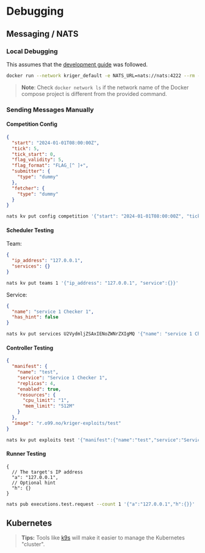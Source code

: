 # Debugging

## Messaging / NATS

### Local Debugging

This assumes that the [development guide](../README.md#development) was followed.

```bash
docker run --network kriger_default -e NATS_URL=nats://nats:4222 --rm -it natsio/nats-box
```

> **Note**: Check `docker network ls` if the network name of the Docker compose project is different from the provided
> command.

### Sending Messages Manually

#### Competition Config

```json
{
  "start": "2024-01-01T08:00:00Z",
  "tick": 5,
  "tick_start": 0,
  "flag_validity": 5,
  "flag_format": "FLAG_[^ ]+",
  "submitter": {
    "type": "dummy"
  },
  "fetcher": {
    "type": "dummy"
  }
}
```

```bash
nats kv put config competition '{"start": "2024-01-01T08:00:00Z", "tick": 5, "tick_start": 0, "flag_validity": 5, "flag_format": "FLAG_[^ ]+", "submitter": {"type": "dummy"}, "fetcher": {"type": "dummy"}}'
```

#### Scheduler Testing

Team:

```json
{
  "ip_address": "127.0.0.1",
  "services": {}
}
```

```bash
nats kv put teams 1 '{"ip_address": "127.0.0.1", "service":{}}'
```

Service:

```json
{
  "name": "service 1 Checker 1",
  "has_hint": false
}
```

```bash
nats kv put services U2VydmljZSAxIENoZWNrZXIgMQ '{"name": "service 1 Checker 1", "has_hint": false}'
```

#### Controller Testing

```json
{
  "manifest": {
    "name": "test",
    "service": "Service 1 Checker 1",
    "replicas": 4,
    "enabled": true,
    "resources": {
      "cpu_limit": "1",
      "mem_limit": "512M"
    }
  },
  "image": "r.o99.no/kriger-exploits/test"
}
```

```bash
nats kv put exploits test '{"manifest":{"name":"test","service":"Service 1 Checker 1","replicas":4,"enabled":true,"resources":{"cpu_limit":"1","mem_limit":"512M"}},"image":"r.o99.no/kriger-exploits/test"}'
```

#### Runner Testing

```json5
{
  // The target's IP address
  "a": "127.0.0.1",
  // Optional hint
  "h": {}
}
```

```bash
nats pub executions.test.request --count 1 '{"a":"127.0.0.1","h":{}}'
```

## Kubernetes

> **Tips:** Tools like [k9s](https://github.com/derailed/k9s) will make it easier to manage the Kubernetes "cluster".
